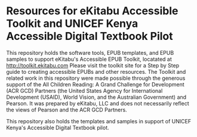 # Resources for eKitabu Accessible Toolkit and UNICEF Kenya Accessible Digital Textbook Pilot

This repository holds the software tools, EPUB templates, and EPUB samples to support eKitabu's Accessible EPUB Toolkit, locatated at http://toolkit.ekitabu.com 
Please visit the toolkit site for a Step by Step guide to creating accessible EPUBs and other resources. The Toolkit and related work in
this repository were made possible through the generous support of the All Children Reading: A Grand Challenge for Development (ACR GCD)
Partners (the United States Agency for International Development (USAID), World Vision, and the Australian Government) and Pearson. It was
prepared by eKitabu, LLC and does not necessarily reflect the views of Pearson and the ACR GCD Partners.

This repository also holds the templates and samples in support of UNICEF Kenya's Accessible Digital Textbook pilot.
